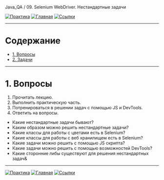 Java_QA / 09. Selenium WebDriver. Нестандартные задачи

[![Практика](https://img.shields.io/badge/-Практика-aaffaa)](2.%20Практика.md)
[![Главная](https://img.shields.io/badge/-Главная-aaccee)](README.md)
[![Ссылки](https://img.shields.io/badge/-Ссылки-ffee99)](4.%20Ссылки.md)

***

# Содержание

* [1. Вопросы](#1-вопросы)
* [2. Задачи](#2-задачи)

***

# 1. Вопросы

1. Прочитать лекцию.
2. Выполнить практическую часть.
3. Потренироваться в решении задач с помощью JS и DevTools.
4. Ответить на вопросы.

* Какие нестандартные задачи бывают?
* Каким образом можно решить нестандартные задачи?
* Какие классы для работы с цветами есть в Selenium?
* Какие классы для работы с веб хранилищем есть в Selenium?
* Какие задачи можно решить с помощью JS скрипта?
* Какие задачи можно решить с помощью возможностей DevTools?
* Какие сторонние либы существуют для решения нестандартных задач&

***

[![Практика](https://img.shields.io/badge/-Практика-aaffaa)](2.%20Практика.md)
[![Главная](https://img.shields.io/badge/-Главная-aaccee)](README.md)
[![Ссылки](https://img.shields.io/badge/-Ссылки-ffee99)](4.%20Ссылки.md)
